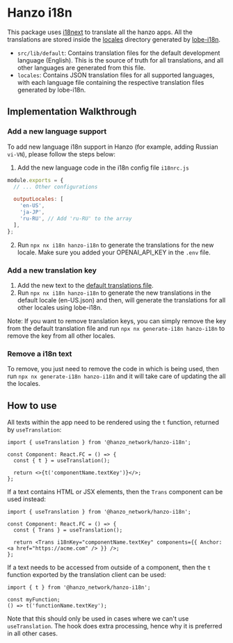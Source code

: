# Hanzo i18n

This package uses [i18next](https://react.i18next.com/) to translate all the hanzo apps. All the translations
are stored inside the [locales](locales) directory generated by [lobe-i18n](https://github.com/lobehub/lobe-cli-toolbox/blob/master/packages/lobe-i18n/README.md).

- `src/lib/default`: Contains translation files for the default development language (English). This is the source of truth for all translations, and all other languages are generated from this file.
- `locales`: Contains JSON translation files for all supported languages, with each language file containing the respective translation files generated by lobe-i18n.


## Implementation Walkthrough

### Add a new language support

To add new language i18n support in Hanzo (for example, adding Russian `vi-VN`), please follow the steps below:

1. Add the new language code in the i18n config file `i18nrc.js`

```js
module.exports = {
  // ... Other configurations

  outputLocales: [
    'en-US',
    'ja-JP',
    'ru-RU', // Add 'ru-RU' to the array
  ],
};
```

2. Run `npx nx i18n hanzo-i18n` to generate the translations for the new locale. Make sure you added your OPENAI_API_KEY in the `.env` file. 

### Add a new translation key

1. Add the new text to the [default translations file](./src/lib/default).
2. Run `npx nx i18n hanzo-i18n` to generate the new translations in the default locale (en-US.json) and then, will generate the translations for all other locales using lobe-i18n.

Note: If you want to remove translation keys, you can simply remove the key from the default translation file and run `npx nx generate-i18n hanzo-i18n` to remove the key from all other locales.

### Remove a i18n text

To remove, you just need to remove the code in which is being used, then run `npx nx generate-i18n hanzo-i18n` and it will take care of updating the all the locales.

## How to use

All texts within the app need to be rendered using the `t` function, returned by `useTranslation`:

```tsx
import { useTranslation } from '@hanzo_network/hanzo-i18n';

const Component: React.FC = () => {
  const { t } = useTranslation();

  return <>{t('componentName.textKey')}</>;
};
```

If a text contains HTML or JSX elements, then the `Trans` component can be used instead:

```tsx
import { useTranslation } from '@hanzo_network/hanzo-i18n';

const Component: React.FC = () => {
  const { Trans } = useTranslation();

  return <Trans i18nKey="componentName.textKey" components={{ Anchor: <a href="https://acme.com" /> }} />;
};
```

If a text needs to be accessed from outside of a component, then the `t` function exported by the
translation client can be used:

```tsx
import { t } from '@hanzo_network/hanzo-i18n';

const myFunction;
() => t('functionName.textKey');
```

Note that this should only be used in cases where we can't use `useTranslation`. The hook does extra
processing, hence why it is preferred in all other cases.

